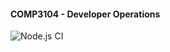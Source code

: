 ####  COMP3104 - Developer Operations 
![Node.js CI](https://github.com/AndrewStewartGBC/COMP3104/actions/workflows/ci.yml/badge.svg)